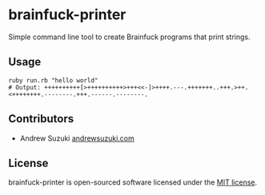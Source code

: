# brainfuck-printer

Simple command line tool to create Brainfuck programs that print strings.

## Usage

    ruby run.rb "hello world"
    # Output: ++++++++++[>++++++++++>+++<<-]>++++.---.+++++++..+++.>++.<++++++++.--------.+++.------.--------.

## Contributors

* Andrew Suzuki [andrewsuzuki.com](http://andrewsuzuki.com)

## License

brainfuck-printer is open-sourced software licensed under the [MIT license](http://opensource.org/licenses/MIT).
